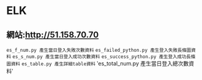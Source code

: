 # ELK
## 網站:http://51.158.70.70

`es_f_num.py 產生當日登入失敗次數資料`
`es_failed_python.py 產生登入失敗長條圖資料`
`es_s_num.py 產生當日登入成功次數資料`
`es_success_python.py 產生登入成功長條圖資料`
`es_table.py 產生詳細table資料`
‵es_total_num.py 產生當日登入總次數資料‵
